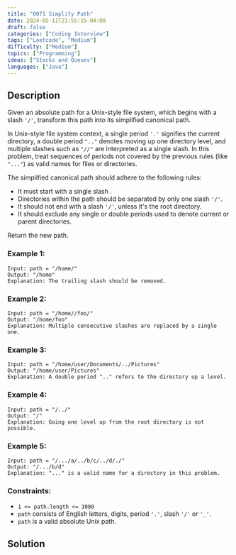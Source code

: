 ```yaml
---
title: "0071 Simplify Path"
date: 2024-05-11T21:55:15-04:00
draft: false
categories: ["Coding Interview"]
tags: ["Leetcode", "Medium"]
difficulty: ["Medium"]
topics: ["Programming"]
ideas: ["Stacks and Queues"]
languages: ["Java"]
---
```


## Description

Given an absolute path for a Unix-style file system, which begins with a slash `'/'`, transform this path into its simplified canonical path.

In Unix-style file system context, a single period `'.'` signifies the current directory, a double period `".."` denotes moving up one directory level, and multiple slashes such as `"//"` are interpreted as a single slash. In this problem, treat sequences of periods not covered by the previous rules (like `"..."`) as valid names for files or directories.

The simplified canonical path should adhere to the following rules:

- It must start with a single slash     .
- Directories within the path should be separated by only one slash `'/'`.
- It should not end with a slash `'/'`, unless it's the root directory.
- It should exclude any single or double periods used to denote current or parent directories.

Return the new path.

### Example 1:

```
Input: path = "/home/"
Output: "/home"
Explanation: The trailing slash should be removed.
```
 
### Example 2:

```
Input: path = "/home//foo/"
Output: "/home/foo"
Explanation: Multiple consecutive slashes are replaced by a single one.
```

### Example 3:

```
Input: path = "/home/user/Documents/../Pictures"
Output: "/home/user/Pictures"
Explanation: A double period ".." refers to the directory up a level.
```

### Example 4:

```
Input: path = "/../"
Output: "/"
Explanation: Going one level up from the root directory is not possible.
```

### Example 5:

```
Input: path = "/.../a/../b/c/../d/./"
Output: "/.../b/d"
Explanation: "..." is a valid name for a directory in this problem.
```

### Constraints:

- `1 <= path.length <= 3000`
- `path` consists of English letters, digits, period `'.'`, slash `'/'` or `'_'`.
- `path` is a valid absolute Unix path.

## Solution

